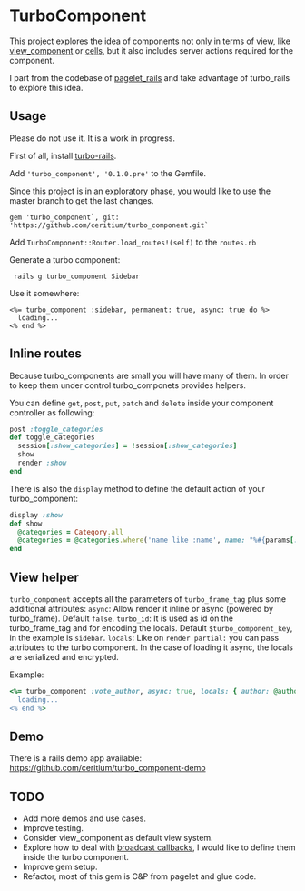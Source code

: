 # TurboComponent

This project explores the idea of components not only in terms of view, like [view_component](https://github.com/github/view_component) or [cells](https://github.com/trailblazer/cells), but it also includes server actions required for the component.

I part from the codebase of [pagelet_rails](https://github.com/antulik/pagelet_rails) and take advantage of turbo_rails to explore this idea.

## Usage

Please do not use it. It is a work in progress.

First of all, install [turbo-rails](https://github.com/hotwired/turbo-rails#installation).

Add `'turbo_component', '0.1.0.pre'` to the Gemfile.

Since this project is in an exploratory phase, you would like to use the master branch to get the last changes.

```
gem 'turbo_component`, git: 'https://github.com/ceritium/turbo_component.git`
```

Add `TurboComponent::Router.load_routes!(self)` to the `routes.rb`

Generate a turbo component:

```
 rails g turbo_component Sidebar
```

Use it somewhere:

```erb
<%= turbo_component :sidebar, permanent: true, async: true do %>
  loading...
<% end %>
```

## Inline routes

Because turbo_components are small you will have many of them. In order to keep them under control turbo_componets provides helpers.

You can define `get`, `post`, `put`, `patch` and `delete` inside your component controller as following:

```ruby
post :toggle_categories
def toggle_categories
  session[:show_categories] = !session[:show_categories]
  show
  render :show
end
```

There is also the `display` method to define the default action of your turbo_component:

```ruby
display :show
def show
  @categories = Category.all
  @categories = @categories.where('name like :name', name: "%#{params[:name]}%") if params[:name]
end
```

## View helper

`turbo_component` accepts all the parameters of `turbo_frame_tag` plus some additional attributes: 
`async`: Allow render it inline or async (powered by turbo_frame). Default `false`.
`turbo_id`: It is used as id on the turbo_frame_tag and for encoding the locals. Default `$turbo_component_key`, in the example is `sidebar`.
`locals`: Like on `render partial:` you can pass attributes to the turbo component. In the case of loading it async, the locals are serialized and encrypted. 

Example:

```ruby
<%= turbo_component :vote_author, async: true, locals: { author: @author } do %>
  loading...
<% end %>
```

## Demo

There is a rails demo app available: https://github.com/ceritium/turbo_component-demo

## TODO

- Add more demos and use cases.
- Improve testing.
- Consider view_component as default view system.
- Explore how to deal with [broadcast callbacks](https://github.com/hotwired/turbo-rails/blob/main/app/models/concerns/turbo/broadcastable.rb), I would like to define them inside the turbo component. 
- Improve gem setup.
- Refactor, most of this gem is C&P from pagelet and glue code.
